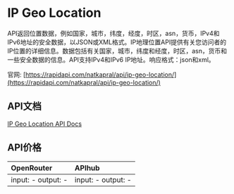 # IP Geo Location

API返回位置数据，例如国家，城市，纬度，经度，时区，asn，货币，IPv4和IPv6地址的安全数据，以JSON或XML格式。IP地理位置API提供有关您访问者的IP位置的详细信息。数据包括有关国家，城市，纬度和经度，时区，asn，货币和一些安全数据的信息。API支持IPv4和IPv6 IP地址。响应格式：json和xml。

官网: [https://rapidapi.com/natkapral/api/ip-geo-location/](https://rapidapi.com/natkapral/api/ip-geo-location/)

## API文档

[IP Geo Location API Docs](../apis/zh/IP_Geo_Location.md)

## API价格

| OpenRouter | APIhub |
|:---|:---|
| input: - output: - | input: - output: - |
